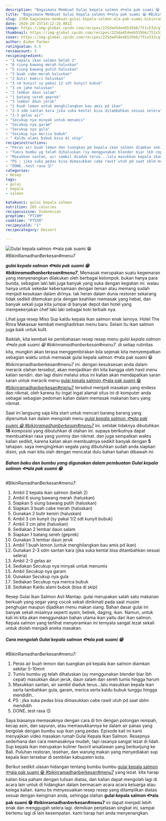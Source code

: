 ```yaml
---
description: "Bagaimana Membuat Gulai kepala salmon 🐟ala pak suami 😁 #BikinRamadhanBerkesan#menu7, Bisa Manjain Lidah"
title: "Bagaimana Membuat Gulai kepala salmon 🐟ala pak suami 😁 #BikinRamadhanBerkesan#menu7, Bisa Manjain Lidah"
slug: 2260-bagaimana-membuat-gulai-kepala-salmon-ala-pak-suami-bikinramadhanberkesanmenu7-bisa-manjain-lidah
date: 2020-10-25T14:12:25.881Z
image: https://img-global.cpcdn.com/recipes/225da454eeb535b6/751x532cq70/gulai-kepala-salmon-🐟ala-pak-suami-😁-bikinramadhanberkesanmenu7-foto-resep-utama.jpg
thumbnail: https://img-global.cpcdn.com/recipes/225da454eeb535b6/751x532cq70/gulai-kepala-salmon-🐟ala-pak-suami-😁-bikinramadhanberkesanmenu7-foto-resep-utama.jpg
cover: https://img-global.cpcdn.com/recipes/225da454eeb535b6/751x532cq70/gulai-kepala-salmon-🐟ala-pak-suami-😁-bikinramadhanberkesanmenu7-foto-resep-utama.jpg
author: Aiden Parker
ratingvalue: 4.5
reviewcount: 3
recipeingredient:
- "2 kepala ikan salmon belah 2"
- "6 siung bawang merah haluskan"
- "5 siung bawang putih haluskan"
- "3 buah cabe merah haluskan"
- "2 butir kemiri haluskan"
- "3 cm kunyit sy pakai 12 sdt kunyit bubuk"
- "3 cm jahe haluskan"
- "2 lembar daun salam"
- "1 batang sereh geprek"
- "3 lembar daun jeruk"
- "1 buah lemon untuk menghilangkan bau amis pd ikan"
- "2-3 sdm santan kara jika suka kental bisa ditambahkan sesuai selera"
- "2-3 gelas air"
- "Secukup nya minyak untuk menumis"
- "Secukup nya garam"
- "Secukup nya gula"
- "Secukup nya merica bubuk"
- " Kaldu alami bubuk bisa di skip"
recipeinstructions:
- "Peras air buah lemon dan tuangkan pd kepala ikan salmon diamkan sekitar 5-10mnt"
- "Tumis bumbu yg telah dihaluskan (sy menggunakan blender biar lbh cepat) masukkan daun jeruk, daun salam dan sereh tumis hingga harum"
- "Masukkan santan, air sambil diaduk terus...lalu masukkan kepala ikan serta tambahkan gula, garam, merica serta kaldu bubuk tunggu hingga mendidih.."
- "PS : jika suka pedas bisa dimasukkan cabe rawit utuh pd saat sblm mendidih"
- "DONE..test rasa 😊"
categories:
- Resep
tags:
- gulai
- kepala
- salmon

katakunci: gulai kepala salmon 
nutrition: 265 calories
recipecuisine: Indonesian
preptime: "PT19M"
cooktime: "PT55M"
recipeyield: "1"
recipecategory: Dessert

---
```



![Gulai kepala salmon 🐟ala pak suami 😁
#BikinRamadhanBerkesan#menu7](https://img-global.cpcdn.com/recipes/225da454eeb535b6/751x532cq70/gulai-kepala-salmon-🐟ala-pak-suami-😁-bikinramadhanberkesanmenu7-foto-resep-utama.jpg)

<b><i>gulai kepala salmon 🐟ala pak suami 😁
#bikinramadhanberkesan#menu7</i></b>, Memasak merupakan suatu kegemaran yang menyenangkan dilakukan oleh berbagai kelompok. bukan hanya para bunda, sebagian laki laki juga banyak yang suka dengan kegiatan ini. walau hanya untuk sekedar kebersamaan dengan teman atau memang sudah menjadi kesukaan dalam dirinya. tak heran dalam dunia restoran sekarang tidak sedikit ditemukan pria dengan keahlian memasak yang hebat, dan banyak sekali juga kita jumpai di banyak depot dan hotel yang mempekerjakan chef laki laki sebagai koki terbaik nya.

Lihat juga resep Miso Sup kaldu kepala ikan salmon enak lainnya. Hotel The Rinra Makassar kembali menghadirkan menu baru. Selain itu ikan salmon juga baik untuk kulit.

Baiklah, kita kembali ke pembahasan resep resep menu <i>gulai kepala salmon 🐟ala pak suami 😁
#bikinramadhanberkesan#menu7</i>. di setiap rutinitas kita, mungkin akan terasa menggembirakan bila sejenak kita menyempatkan sebagian waktu untuk memasak gulai kepala salmon 🐟ala pak suami 😁
#bikinramadhanberkesan#menu7 ini. dengan kesuksesan anda dalam meracik olahan tersebut, akan menjadikan diri kita bangga oleh hasil menu kalian sendiri. dan lagi disini melalui situs ini kalian akan mendapatkan saran saran untuk meracik menu <u>gulai kepala salmon 🐟ala pak suami 😁
#bikinramadhanberkesan#menu7</u> tersebut menjadi masakan yang endess dan nikmat, oleh karena itu ingat ingat alamat situs ini di komputer anda sebagai sebagian pedoman kalian dalam memasak makanan baru yang nikmat.


Saat ini langsung saja kita start untuk mencari barang barang yang diperuntuk kan dalam mengolah menu <u><i>gulai kepala salmon 🐟ala pak suami 😁
#bikinramadhanberkesan#menu7</i></u> ini. setidak tidaknya dibutuhkan <b>18</b> komposisi yang dibutuhkan di olahan ini. supaya berikutnya dapat membuahkan rasa yang yummy dan nikmat. dan juga sempatkan waktu kalian sedikit, karena kalian akan membuatnya sedikit banyak dengan <b>5</b> tahapan. saya menginginkan segala yang dibutuhkan sudah anda siapkan disini, yuk mari kita olah dengan mencatat dulu bahan bahan dibawah ini.

<!--inarticleads1-->

##### Bahan baku dan bumbu yang digunakan dalam pembuatan Gulai kepala salmon 🐟ala pak suami 😁
#BikinRamadhanBerkesan#menu7:

1. Ambil 2 kepala ikan salmon (belah 2)
1. Ambil 6 siung bawang merah (haluskan)
1. Siapkan 5 siung bawang putih (haluskan)
1. Siapkan 3 buah cabe merah (haluskan)
1. Gunakan 2 butir kemiri (haluskan)
1. Ambil 3 cm kunyit (sy pakai 1/2 sdt kunyit bubuk)
1. Ambil 3 cm jahe (haluskan)
1. Sediakan 2 lembar daun salam
1. Siapkan 1 batang sereh (geprek)
1. Gunakan 3 lembar daun jeruk
1. Ambil 1 buah lemon (untuk menghilangkan bau amis pd ikan)
1. Gunakan 2-3 sdm santan kara (jika suka kental bisa ditambahkan sesuai selera)
1. Ambil 2-3 gelas air
1. Sediakan Secukup nya minyak untuk menumis
1. Ambil Secukup nya garam
1. Gunakan Secukup nya gula
1. Sediakan Secukup nya merica bubuk
1. Sediakan  Kaldu alami bubuk (bisa di skip)


Resep Gulai Ikan Salmon Asli Mantap. gulai merupakan salah satu makanan berkuah yang segar yang cocok sekali dinikmati pada saat musim penghujan maupun dijadikan menu makan siang. Bahan dasar gulai ini banyak sekali misalnya seperti ayam, bebek, daging, ikan. Namun, untuk kali ini kita akan menggunakan bahan utama ikan yaitu dari ikan salmon. Kepala salmon yang terlihat menyeramkan ini ternyata sangat lezat sekali untuk diolah menjadi aneka masakan. 

<!--inarticleads2-->

##### Cara mengolah Gulai kepala salmon 🐟ala pak suami 😁
#BikinRamadhanBerkesan#menu7:

1. Peras air buah lemon dan tuangkan pd kepala ikan salmon diamkan sekitar 5-10mnt
1. Tumis bumbu yg telah dihaluskan (sy menggunakan blender biar lbh cepat) masukkan daun jeruk, daun salam dan sereh tumis hingga harum
1. Masukkan santan, air sambil diaduk terus...lalu masukkan kepala ikan serta tambahkan gula, garam, merica serta kaldu bubuk tunggu hingga mendidih..
1. PS : jika suka pedas bisa dimasukkan cabe rawit utuh pd saat sblm mendidih
1. DONE..test rasa 😊


Saya biasanya memasaknya dengan cara di tim dengan potongan rempah, kecap asin, dan sayuran, atau memasukkannya ke dalam air panas yang bergolak dengan bumbu sup ikan yang pedas. Episode kali ini kami menyajikan video masakan rumah Gulai Kepala Ikan Salmon. Resepnya sederhana dan cara memasaknya mudah, tapi rasanya sangat lezat di lidah. Sup kepala ikan merupakan kuliner favorit wisatawan yang berkunjung ke Bali. Puluhan restoran, lesehan, dan warung makan yang menyediakan sup kepala ikan tersebar di sembilan kabupaten kota. 

Berikut sedikit ulasan hidangan tentang bumbu bumbu <u>gulai kepala salmon 🐟ala pak suami 😁
#bikinramadhanberkesan#menu7</u> yang lezat. kita harap kalian bisa paham dengan tulisan diatas, dan kalian dapat mengolah lagi di acara lain untuk di hidangkan dalam bermacam acara acara keluarga atau kolega kalian. kamu bs menyesuaikan resep resep yang ditampilkan diatas sesuai dengan keinginan anda, sehingga olahan <b>gulai kepala salmon 🐟ala pak suami 😁
#bikinramadhanberkesan#menu7</b> ini dapat menjadi lebih enak dan menggugah selera lagi. demikian penjelasan singkat ini, sampai bertemu lagi di lain kesempatan. kami harap hari anda menyenangkan.
